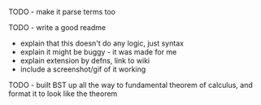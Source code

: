TODO - make it parse terms too

TODO - write a good readme
  - explain that this doesn't do any logic, just syntax
  - explain it might be buggy - it was made for me
  - explain extension by defns, link to wiki
  - include a screenshot/gif of it working

TODO - built BST up all the way to fundamental theorem of calculus, and format it to look like the theorem
